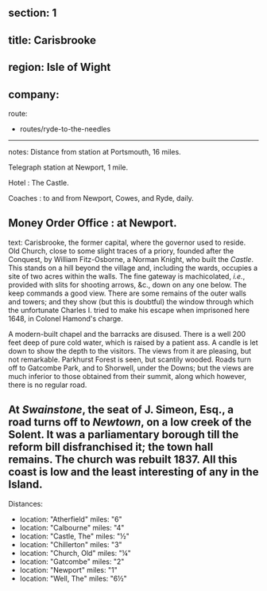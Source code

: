 ﻿section: 1
----
title: Carisbrooke
----
region: Isle of Wight
----
company:
----
route:
- routes/ryde-to-the-needles
----
notes: Distance from station at Portsmouth, 16 miles.

Telegraph station at Newport, 1 mile.

Hotel
: The Castle.

Coaches
: to and from Newport, Cowes, and Ryde, daily.

Money Order Office
: at Newport.
----
text: Carisbrooke, the former capital, where the governor used to reside. Old Church, close to some slight traces of a priory, founded after the Conquest, by William Fitz-Osborne, a Norman Knight, who built the *Castle*. This stands on a hill beyond the village and, including the wards, occupies a site of two acres within the walls. The fine gateway is machicolated, *i.e.*, provided with slits for shooting arrows, &c., down on any one below. The keep commands a good view. There are some remains of the outer walls and towers; and they show (but this is doubtful) the window through which the unfortunate Charles I. tried to make his escape when imprisoned here 1648, in Colonel Hamond's charge.

A modern-built chapel and the barracks are disused. There is a well 200 feet deep of pure cold water, which is raised by a patient ass. A candle is let down to show the depth to the visitors. The views from it are pleasing, but not remarkable. Parkhurst Forest is seen, but scantily wooded. Roads turn off to Gatcombe Park, and to Shorwell, under the Downs; but the views are much inferior to those obtained from their summit, along which however, there is no regular road.

At *Swainstone*, the seat of J. Simeon, Esq., a road turns off to *Newtown*, on a low creek of the Solent. It was a parliamentary borough till the reform bill disfranchised it; the town hall remains. The church was rebuilt 1837. All this coast is low and the least interesting of any in the Island.
----
Distances:

-
  location: "Atherfield"
  miles: "6"
-
  location: "Calbourne"
  miles: "4"
-
  location: "Castle, The"
  miles: "½"
-
  location: "Chillerton"
  miles: "3"
-
  location: "Church, Old"
  miles: "¼"
-
  location: "Gatcombe"
  miles: "2"
-
  location: "Newport"
  miles: "1"
-
  location: "Well, The"
  miles: "6½"
